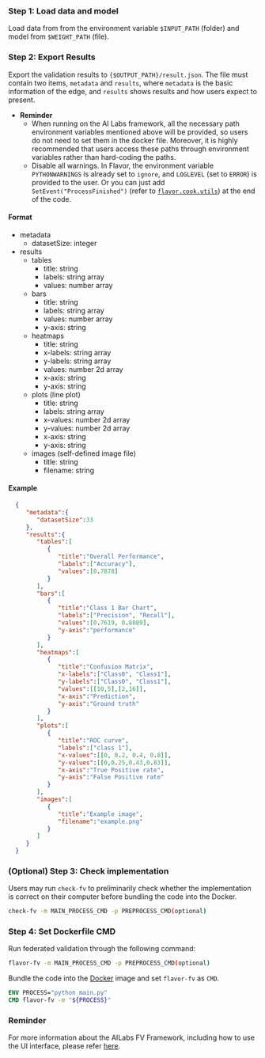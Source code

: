 ### Step 1: Load data and model
Load data from from the environment variable `$INPUT_PATH` (folder) and model from `$WEIGHT_PATH` (file).

### Step 2: Export Results
Export the validation results to `{$OUTPUT_PATH}/result.json`. The file must contain two items, `metadata` and `results`, where `metadata` is the basic information of the edge, and `results` shows results and how users expect to present.

- **Reminder**
  - When running on the AI Labs framework, all the necessary path environment variables mentioned above will be provided, so users do not need to set them in the docker file. Moreover, it is highly recommended that users access these paths through environment variables rather than hard-coding the paths.
  - Disable all warnings. In Flavor, the environment variable `PYTHONWARNINGS` is already set to `ignore`, and `LOGLEVEL` (set to `ERROR`) is provided to the user. Or you can just add `SetEvent("ProcessFinished")` (refer to [`flavor.cook.utils`](../../flavor/cook/utils.py)) at the end of the code.

#### Format
 * metadata
	* datasetSize: integer
 * results
	* tables
	  * title: string
	  * labels: string array
	  * values: number array
	* bars
	  * title: string
	  * labels: string array
	  * values: number array
	  * y-axis: string
	* heatmaps
	  * title: string
	  * x-labels: string array
	  * y-labels: string array
	  * values: number 2d array
	  * x-axis: string
	  * y-axis: string
	* plots (line plot)
	  * title: string
	  * labels: string array
	  * x-values: number 2d array
	  * y-values: number 2d array
	  * x-axis: string
	  * y-axis: string
	* images (self-defined image file)
	  * title: string
	  * filename: string
#### Example
```json
  {
     "metadata":{
        "datasetSize":33
     },
     "results":{
        "tables":[
           {
              "title":"Overall Performance",
              "labels":["Accuracy"],
              "values":[0.7878]
           }
        ],
        "bars":[
           {
              "title":"Class 1 Bar Chart",
              "labels":["Precision", "Recall"],
              "values":[0.7619, 0.8889],
              "y-axis":"performance"
           }
        ],
        "heatmaps":[
           {
              "title":"Confusion Matrix",
              "x-labels":["Class0", "Class1"],
              "y-labels":["Class0", "Class1"],
              "values":[[10,5],[2,16]],
              "x-axis":"Prediction",
              "y-axis":"Ground truth"
           }
        ],
        "plots":[
           {
              "title":"ROC curve",
              "labels":["class 1"],
              "x-values":[[0, 0.2, 0.4, 0.8]],
              "y-values":[[0,0.25,0.43,0.83]],
              "x-axis":"True Positive rate",
              "y-axis":"False Positive rate"
           }
        ],
        "images":[
           {
              "title":"Example image",
              "filename":"example.png"
           }
        ]
     }
  }
```

### (Optional) Step 3:  Check implementation
Users may run `check-fv` to preliminarily check whether the implementation is correct on their computer before bundling the code into the Docker.
```bash
check-fv -m MAIN_PROCESS_CMD -p PREPROCESS_CMD(optional)
```

### Step 4: Set Dockerfile CMD
Run federated validation through the following command:
```bash
flavor-fv -m MAIN_PROCESS_CMD -p PREPROCESS_CMD(optional)
```
Bundle the code into the [Docker](Dockerfile) image and set `flavor-fv` as `CMD`.
```dockerfile
ENV PROCESS="python main.py"
CMD flavor-fv -m "${PROCESS}"
```

### Reminder
For more information about the AILabs FV Framework, including how to use the UI interface, please refer [here](https://harmonia.taimedimg.com/flp/documents/fv/1.0/manuals/).
